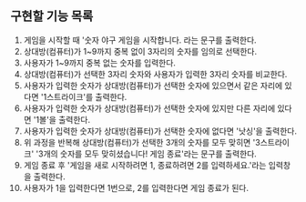 ## 구현할 기능 목록

1. 게임을 시작할 때 '숫자 야구 게임을 시작합니다. 라는 문구를 출력한다.
2. 상대방(컴퓨터)가 1~9까지 중복 없이 3자리의 숫자를 임의로 선택한다.
3. 사용자가 1~9까지 중복 없는 숫자를 입력한다.
4. 상대방(컴퓨터)가 선택한 3자리 숫자와 사용자가 입력한 3자리 숫자를 비교한다.
5. 사용자가 입력한 숫자가 상대방(컴퓨터)가 선택한 숫자에 있으면서 같은 자리에 있다면 '1스트라이크'를 출력한다.
6. 사용자가 입력한 숫자가 상대방(컴퓨터)가 선택한 숫자에 있지만 다른 자리에 있다면 '1볼'을 출력한다.
7. 사용자가 입력한 숫자가 상대방(컴퓨터)가 선택한 숫자에 없다면 '낫싱'을 출력한다.
8. 위 과정을 반복해 상대방(컴퓨터)가 선택한 3개의 숫자를 모두 맞히면 '3스트라이크' '3개의 숫자를 모두 맞히셨습니다! 게임 종료'라는 문구를 출력한다.
9. 게임 종료 후 '게임을 새로 시작하려면 1, 종료하려면 2를 입력하세요.'라는 입력창을 출력한다.
10. 사용자가 1을 입력한다면 1번으로, 2를 입력한다면 게임 종료가 된다.